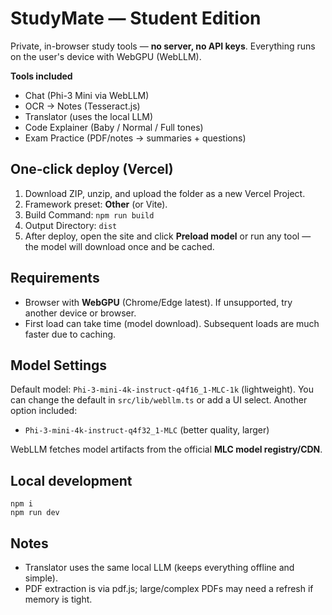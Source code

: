 # StudyMate — Student Edition

Private, in-browser study tools — **no server, no API keys**. Everything runs on the user's device with WebGPU (WebLLM).

**Tools included**
- Chat (Phi-3 Mini via WebLLM)
- OCR → Notes (Tesseract.js)
- Translator (uses the local LLM)
- Code Explainer (Baby / Normal / Full tones)
- Exam Practice (PDF/notes → summaries + questions)

## One‑click deploy (Vercel)
1. Download ZIP, unzip, and upload the folder as a new Vercel Project.
2. Framework preset: **Other** (or Vite).
3. Build Command: `npm run build`
4. Output Directory: `dist`
5. After deploy, open the site and click **Preload model** or run any tool — the model will download once and be cached.

## Requirements
- Browser with **WebGPU** (Chrome/Edge latest). If unsupported, try another device or browser.
- First load can take time (model download). Subsequent loads are much faster due to caching.

## Model Settings
Default model: `Phi-3-mini-4k-instruct-q4f16_1-MLC-1k` (lightweight). You can change the default in `src/lib/webllm.ts` or add a UI select. Another option included:
- `Phi-3-mini-4k-instruct-q4f32_1-MLC` (better quality, larger)

WebLLM fetches model artifacts from the official **MLC model registry/CDN**.

## Local development
```
npm i
npm run dev
```

## Notes
- Translator uses the same local LLM (keeps everything offline and simple).
- PDF extraction is via pdf.js; large/complex PDFs may need a refresh if memory is tight.
